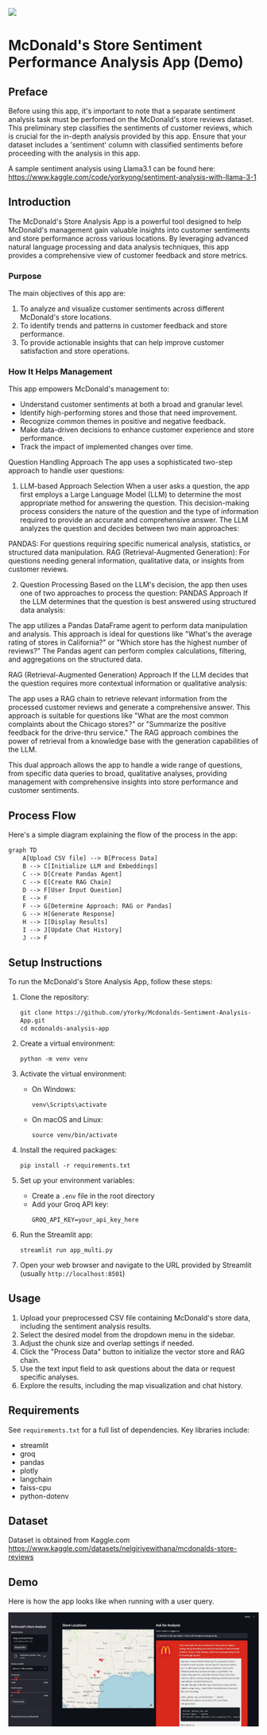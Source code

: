 ![](https://d3.harvard.edu/platform-digit/wp-content/uploads/sites/2/2018/04/brandbanner-mcd-1100x200.png)

# McDonald's Store Sentiment Performance Analysis App (Demo)

## Preface

Before using this app, it's important to note that a separate sentiment analysis task must be performed on the McDonald's store reviews dataset. This preliminary step classifies the sentiments of customer reviews, which is crucial for the in-depth analysis provided by this app. Ensure that your dataset includes a 'sentiment' column with classified sentiments before proceeding with the analysis in this app.

A sample sentiment analysis using Llama3.1 can be found here:
https://www.kaggle.com/code/yorkyong/sentiment-analysis-with-llama-3-1

## Introduction

The McDonald's Store Analysis App is a powerful tool designed to help McDonald's management gain valuable insights into customer sentiments and store performance across various locations. By leveraging advanced natural language processing and data analysis techniques, this app provides a comprehensive view of customer feedback and store metrics.

### Purpose

The main objectives of this app are:

1. To analyze and visualize customer sentiments across different McDonald's store locations.
2. To identify trends and patterns in customer feedback and store performance.
3. To provide actionable insights that can help improve customer satisfaction and store operations.

### How It Helps Management

This app empowers McDonald's management to:

- Understand customer sentiments at both a broad and granular level.
- Identify high-performing stores and those that need improvement.
- Recognize common themes in positive and negative feedback.
- Make data-driven decisions to enhance customer experience and store performance.
- Track the impact of implemented changes over time.

Question Handling Approach
The app uses a sophisticated two-step approach to handle user questions:
1. LLM-based Approach Selection
When a user asks a question, the app first employs a Large Language Model (LLM) to determine the most appropriate method for answering the question. This decision-making process considers the nature of the question and the type of information required to provide an accurate and comprehensive answer.
The LLM analyzes the question and decides between two main approaches:

PANDAS: For questions requiring specific numerical analysis, statistics, or structured data manipulation.
RAG (Retrieval-Augmented Generation): For questions needing general information, qualitative data, or insights from customer reviews.

2. Question Processing
Based on the LLM's decision, the app then uses one of two approaches to process the question:
PANDAS Approach
If the LLM determines that the question is best answered using structured data analysis:

The app utilizes a Pandas DataFrame agent to perform data manipulation and analysis.
This approach is ideal for questions like "What's the average rating of stores in California?" or "Which store has the highest number of reviews?"
The Pandas agent can perform complex calculations, filtering, and aggregations on the structured data.

RAG (Retrieval-Augmented Generation) Approach
If the LLM decides that the question requires more contextual information or qualitative analysis:

The app uses a RAG chain to retrieve relevant information from the processed customer reviews and generate a comprehensive answer.
This approach is suitable for questions like "What are the most common complaints about the Chicago stores?" or "Summarize the positive feedback for the drive-thru service."
The RAG approach combines the power of retrieval from a knowledge base with the generation capabilities of the LLM.

This dual approach allows the app to handle a wide range of questions, from specific data queries to broad, qualitative analyses, providing management with comprehensive insights into store performance and customer sentiments.

## Process Flow

Here's a simple diagram explaining the flow of the process in the app:

```mermaid
graph TD
    A[Upload CSV file] --> B[Process Data]
    B --> C[Initialize LLM and Embeddings]
    C --> D[Create Pandas Agent]
    C --> E[Create RAG Chain]
    D --> F[User Input Question]
    E --> F
    F --> G[Determine Approach: RAG or Pandas]
    G --> H[Generate Response]
    H --> I[Display Results]
    I --> J[Update Chat History]
    J --> F
```

## Setup Instructions

To run the McDonald's Store Analysis App, follow these steps:

1. Clone the repository:
   ```
   git clone https://github.com/yYorky/Mcdonalds-Sentiment-Analysis-App.git
   cd mcdonalds-analysis-app
   ```

2. Create a virtual environment:
   ```
   python -m venv venv
   ```

3. Activate the virtual environment:
   - On Windows:
     ```
     venv\Scripts\activate
     ```
   - On macOS and Linux:
     ```
     source venv/bin/activate
     ```

4. Install the required packages:
   ```
   pip install -r requirements.txt
   ```

5. Set up your environment variables:
   - Create a `.env` file in the root directory
   - Add your Groq API key:
     ```
     GROQ_API_KEY=your_api_key_here
     ```

6. Run the Streamlit app:
   ```
   streamlit run app_multi.py
   ```

7. Open your web browser and navigate to the URL provided by Streamlit (usually `http://localhost:8501`)

## Usage

1. Upload your preprocessed CSV file containing McDonald's store data, including the sentiment analysis results.
2. Select the desired model from the dropdown menu in the sidebar.
3. Adjust the chunk size and overlap settings if needed.
4. Click the "Process Data" button to initialize the vector store and RAG chain.
5. Use the text input field to ask questions about the data or request specific analyses.
6. Explore the results, including the map visualization and chat history.

## Requirements

See `requirements.txt` for a full list of dependencies. Key libraries include:

- streamlit
- groq
- pandas
- plotly
- langchain
- faiss-cpu
- python-dotenv

## Dataset

Dataset is obtained from Kaggle.com
https://www.kaggle.com/datasets/nelgiriyewithana/mcdonalds-store-reviews

## Demo

Here is how the app looks like when running with a user query.

![](https://raw.githubusercontent.com/yYorky/Mcdonalds-Sentiment-Analysis-App/main/static/Demo.JPG)